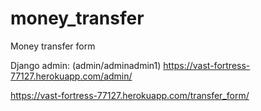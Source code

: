 # money_transfer
Money transfer form

Django admin: (admin/adminadmin1)
https://vast-fortress-77127.herokuapp.com/admin/

https://vast-fortress-77127.herokuapp.com/transfer_form/

